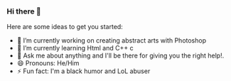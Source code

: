 ### Hi there 👋



Here are some ideas to get you started:

- 🔭 I’m currently working on creating abstract arts with Photoshop
- 🌱 I’m currently learning Html and C++ c
- 💬 Ask me about anything and I'll be there for giving you the right help!.
- 😄 Pronouns: He/Him
- ⚡ Fun fact: I'm a black humor and LoL abuser
